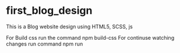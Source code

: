 # first_blog_design
This is a Blog website design using HTML5, SCSS, js 

For Build css run the command npm build-css
For continuse watching changes run command npm run

